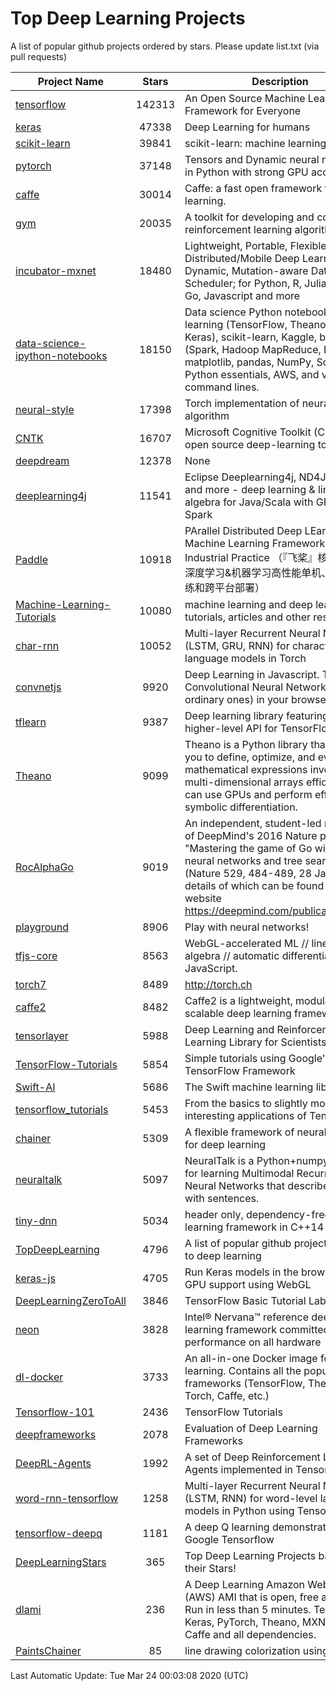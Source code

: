 # Top Deep Learning Projects
A list of popular github projects ordered by stars.
Please update list.txt (via pull requests)

|Project Name| Stars | Description |
| ---------- |:-----:| ----------- |
| [tensorflow](https://github.com/tensorflow/tensorflow) | 142313 | An Open Source Machine Learning Framework for Everyone |
| [keras](https://github.com/keras-team/keras) | 47338 | Deep Learning for humans |
| [scikit-learn](https://github.com/scikit-learn/scikit-learn) | 39841 | scikit-learn: machine learning in Python |
| [pytorch](https://github.com/pytorch/pytorch) | 37148 | Tensors and Dynamic neural networks in Python with strong GPU acceleration |
| [caffe](https://github.com/BVLC/caffe) | 30014 | Caffe: a fast open framework for deep learning. |
| [gym](https://github.com/openai/gym) | 20035 | A toolkit for developing and comparing reinforcement learning algorithms. |
| [incubator-mxnet](https://github.com/apache/incubator-mxnet) | 18480 | Lightweight, Portable, Flexible Distributed/Mobile Deep Learning with Dynamic, Mutation-aware Dataflow Dep Scheduler; for Python, R, Julia, Scala, Go, Javascript and more |
| [data-science-ipython-notebooks](https://github.com/donnemartin/data-science-ipython-notebooks) | 18150 | Data science Python notebooks: Deep learning (TensorFlow, Theano, Caffe, Keras), scikit-learn, Kaggle, big data (Spark, Hadoop MapReduce, HDFS), matplotlib, pandas, NumPy, SciPy, Python essentials, AWS, and various command lines. |
| [neural-style](https://github.com/jcjohnson/neural-style) | 17398 | Torch implementation of neural style algorithm |
| [CNTK](https://github.com/microsoft/CNTK) | 16707 | Microsoft Cognitive Toolkit (CNTK), an open source deep-learning toolkit |
| [deepdream](https://github.com/google/deepdream) | 12378 | None |
| [deeplearning4j](https://github.com/eclipse/deeplearning4j) | 11541 | Eclipse Deeplearning4j, ND4J, DataVec and more - deep learning & linear algebra for Java/Scala with GPUs + Spark |
| [Paddle](https://github.com/PaddlePaddle/Paddle) | 10918 | PArallel Distributed Deep LEarning: Machine Learning Framework from Industrial Practice （『飞桨』核心框架，深度学习&机器学习高性能单机、分布式训练和跨平台部署） |
| [Machine-Learning-Tutorials](https://github.com/ujjwalkarn/Machine-Learning-Tutorials) | 10080 | machine learning and deep learning tutorials, articles and other resources  |
| [char-rnn](https://github.com/karpathy/char-rnn) | 10052 | Multi-layer Recurrent Neural Networks (LSTM, GRU, RNN) for character-level language models in Torch |
| [convnetjs](https://github.com/karpathy/convnetjs) | 9920 | Deep Learning in Javascript. Train Convolutional Neural Networks (or ordinary ones) in your browser. |
| [tflearn](https://github.com/tflearn/tflearn) | 9387 | Deep learning library featuring a higher-level API for TensorFlow. |
| [Theano](https://github.com/Theano/Theano) | 9099 | Theano is a Python library that allows you to define, optimize, and evaluate mathematical expressions involving multi-dimensional arrays efficiently. It can use GPUs and perform efficient symbolic differentiation. |
| [RocAlphaGo](https://github.com/Rochester-NRT/RocAlphaGo) | 9019 | An independent, student-led replication of DeepMind's 2016 Nature publication, "Mastering the game of Go with deep neural networks and tree search" (Nature 529, 484-489, 28 Jan 2016), details of which can be found on their website https://deepmind.com/publications.html. |
| [playground](https://github.com/tensorflow/playground) | 8906 | Play with neural networks! |
| [tfjs-core](https://github.com/tensorflow/tfjs-core) | 8563 | WebGL-accelerated ML // linear algebra // automatic differentiation for JavaScript. |
| [torch7](https://github.com/torch/torch7) | 8489 | http://torch.ch |
| [caffe2](https://github.com/facebookarchive/caffe2) | 8482 | Caffe2 is a lightweight, modular, and scalable deep learning framework. |
| [tensorlayer](https://github.com/tensorlayer/tensorlayer) | 5988 | Deep Learning and Reinforcement Learning Library for Scientists 🔥 |
| [TensorFlow-Tutorials](https://github.com/nlintz/TensorFlow-Tutorials) | 5854 | Simple tutorials using Google's TensorFlow Framework |
| [Swift-AI](https://github.com/Swift-AI/Swift-AI) | 5686 | The Swift machine learning library. |
| [tensorflow_tutorials](https://github.com/pkmital/tensorflow_tutorials) | 5453 | From the basics to slightly more interesting applications of Tensorflow |
| [chainer](https://github.com/chainer/chainer) | 5309 | A flexible framework of neural networks for deep learning |
| [neuraltalk](https://github.com/karpathy/neuraltalk) | 5097 | NeuralTalk is a Python+numpy project for learning Multimodal Recurrent Neural Networks that describe images with sentences. |
| [tiny-dnn](https://github.com/tiny-dnn/tiny-dnn) | 5034 | header only, dependency-free deep learning framework in C++14 |
| [TopDeepLearning](https://github.com/aymericdamien/TopDeepLearning) | 4796 | A list of popular github projects related to deep learning |
| [keras-js](https://github.com/transcranial/keras-js) | 4705 | Run Keras models in the browser, with GPU support using WebGL |
| [DeepLearningZeroToAll](https://github.com/hunkim/DeepLearningZeroToAll) | 3846 | TensorFlow Basic Tutorial Labs |
| [neon](https://github.com/NervanaSystems/neon) | 3828 | Intel® Nervana™ reference deep learning framework committed to best performance on all hardware |
| [dl-docker](https://github.com/floydhub/dl-docker) | 3733 | An all-in-one Docker image for deep learning. Contains all the popular DL frameworks (TensorFlow, Theano, Torch, Caffe, etc.) |
| [Tensorflow-101](https://github.com/sjchoi86/Tensorflow-101) | 2436 | TensorFlow Tutorials |
| [deepframeworks](https://github.com/zer0n/deepframeworks) | 2078 | Evaluation of Deep Learning Frameworks |
| [DeepRL-Agents](https://github.com/awjuliani/DeepRL-Agents) | 1992 | A set of Deep Reinforcement Learning Agents implemented in Tensorflow. |
| [word-rnn-tensorflow](https://github.com/hunkim/word-rnn-tensorflow) | 1258 | Multi-layer Recurrent Neural Networks (LSTM, RNN) for word-level language models in Python using TensorFlow. |
| [tensorflow-deepq](https://github.com/siemanko/tensorflow-deepq) | 1181 | A deep Q learning demonstration using Google Tensorflow |
| [DeepLearningStars](https://github.com/hunkim/DeepLearningStars) | 365 | Top Deep Learning Projects based on their Stars! |
| [dlami](https://github.com/ritchieng/dlami) | 236 | A Deep Learning Amazon Web Service (AWS) AMI that is open, free and works. Run in less than 5 minutes. TensorFlow, Keras, PyTorch, Theano, MXNet, CNTK, Caffe and all dependencies. |
| [PaintsChainer](https://github.com/taizan/PaintsChainer) | 85 | line drawing colorization using chainer |

Last Automatic Update: Tue Mar 24 00:03:08 2020 (UTC)
